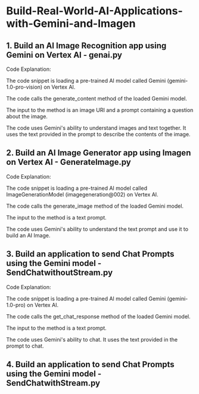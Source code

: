 # Build-Real-World-AI-Applications-with-Gemini-and-Imagen

## 1. Build an AI Image Recognition app using Gemini on Vertex AI - genai.py

Code Explanation:

The code snippet is loading a pre-trained AI model called Gemini (gemini-1.0-pro-vision) on Vertex AI.

The code calls the generate_content method of the loaded Gemini model.

The input to the method is an image URI and a prompt containing a question about the image.

The code uses Gemini's ability to understand images and text together. It uses the text provided in the prompt to describe the contents of the image.

## 2. Build an AI Image Generator app using Imagen on Vertex AI - GenerateImage.py

Code Explanation:

The code snippet is loading a pre-trained AI model called ImageGenerationModel (imagegeneration@002) on Vertex AI.

The code calls the generate_image method of the loaded Gemini model.

The input to the method is a text prompt.

The code uses Gemini's ability to understand the text prompt and use it to build an AI Image.

## 3. Build an application to send Chat Prompts using the Gemini model - SendChatwithoutStream.py

Code Explanation:

The code snippet is loading a pre-trained AI model called Gemini (gemini-1.0-pro) on Vertex AI.

The code calls the get_chat_response method of the loaded Gemini model.

The input to the method is a text prompt.

The code uses Gemini's ability to chat. It uses the text provided in the prompt to chat.

## 4. Build an application to send Chat Prompts using the Gemini model - SendChatwithStream.py
